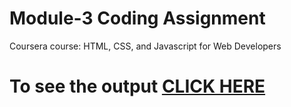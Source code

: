

# Module-3 Coding Assignment

Coursera course: HTML, CSS, and Javascript for Web Developers

# To see the output [CLICK HERE](https://shaikfarhan112.github.io/coursera_module3/)


